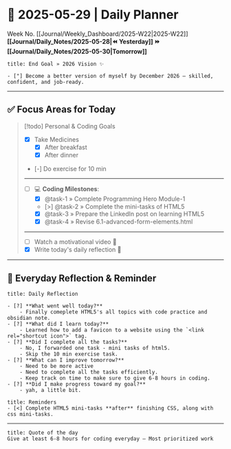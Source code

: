 # 🌼 **2025-05-29** | Daily Planner

Week No. [[Journal/Weekly_Dashboard/2025-W22|2025-W22]]
**[[Journal/Daily_Notes/2025-05-28|⏪ Yesterday]] ⏩ [[Journal/Daily_Notes/2025-05-30|Tomorrow]]**

```ad-important
title: End Goal » 2026 Vision ✨

- ["] Become a better version of myself by December 2026 — skilled, confident, and job-ready.
```

---
## ✅ Focus Areas for Today

> [!todo] Personal & Coding Goals
> - [x] Take Medicines
> 	- [x] After breakfast
> 	- [x] After dinner
> - [-] Do exercise for 10 min
> ---
> - [ ] 💻 **Coding Milestones**:
> 	- [x] @task-1 » Complete Programming Hero Module-1
> 	- [>] @task-2 » Complete the mini-tasks of HTML5
> 	- [x] @task-3 » Prepare the LinkedIn post on learning HTML5
> 	- [x] @task-4 » Revise 6.1-advanced-form-elements.html
> ---
> - [ ] Watch a motivational video 🎥
> - [x] Write today's daily reflection 📝

---
## 🌻 Everyday Reflection & Reminder

```ad-summary
title: Daily Reflection

- [?] **What went well today?**  
	- Finally comeplete HTML5's all topics with code practice and obsidian note.
- [?] **What did I learn today?**  
	- Learned how to add a favicon to a website using the `<link rel="shortcut icon">` tag.
- [?] **Did I complete all the tasks?**  
	- No, I forwarded one task - mini tasks of html5.
	- Skip the 10 min exercise task.
- [?] **What can I improve tomorrow?**  
	- Need to be more active
	- Need to complete all the tasks efficiently.
	- Keep track on time to make sure to give 6-8 hours in coding.
- [?] **Did I make progress toward my goal?**  
	- yah, a little bit.
```

```ad-attention
title: Reminders
- [<] Complete HTML5 mini-tasks **after** finishing CSS, along with css mini-tasks.
```

---

```ad-quote
title: Quote of the day
Give at least 6-8 hours for coding everyday — Most prioritized work
``` 
